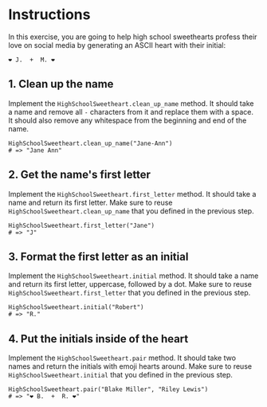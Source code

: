 # Instructions

In this exercise, you are going to help high school sweethearts profess their love on social media by generating an ASCII heart with their initial:

```
❤ J.  +  M. ❤
```

## 1. Clean up the name

Implement the `HighSchoolSweetheart.clean_up_name` method.
It should take a name and remove all `-` characters from it and replace them with a space.
It should also remove any whitespace from the beginning and end of the name.

```crystal
HighSchoolSweetheart.clean_up_name("Jane-Ann")
# => "Jane Ann"
```

## 2. Get the name's first letter

Implement the `HighSchoolSweetheart.first_letter` method.
It should take a name and return its first letter.
Make sure to reuse `HighSchoolSweetheart.clean_up_name` that you defined in the previous step.

```crystal
HighSchoolSweetheart.first_letter("Jane")
# => "J"
```

## 3. Format the first letter as an initial

Implement the `HighSchoolSweetheart.initial` method.
It should take a name and return its first letter, uppercase, followed by a dot.
Make sure to reuse `HighSchoolSweetheart.first_letter` that you defined in the previous step.

```crystal
HighSchoolSweetheart.initial("Robert")
# => "R."
```

## 4. Put the initials inside of the heart

Implement the `HighSchoolSweetheart.pair` method.
It should take two names and return the initials with emoji hearts around.
Make sure to reuse `HighSchoolSweetheart.initial` that you defined in the previous step.

```crystal
HighSchoolSweetheart.pair("Blake Miller", "Riley Lewis")
# => "❤ B.  +  R. ❤"
```
